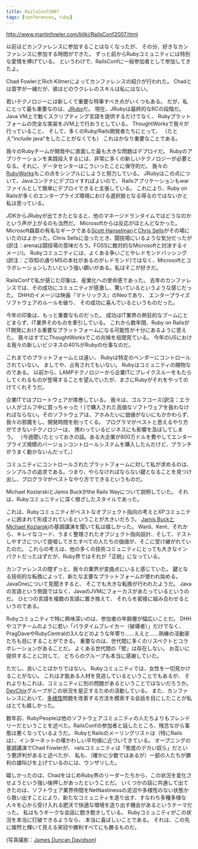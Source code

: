 ```yaml
---
title: RailsConf2007
tags: [conferences, ruby]
---
```


http://www.martinfowler.com/bliki/RailsConf2007.html





以前ほどカンファレンスに参加することはなくなったが、
その分、好きなカンファレンスに参加する時間ができた。
ずっと前からRubyコミュニティには特別な愛情を捧げている。
というわけで、RailsConfに一般参加者として参加してきたよ。



Chad FowlerとRich Kilmerによってカンファレンスの紹介が行われた。
Chadとは苗字が一緒だが、彼ほどのウクレレのスキルは私にはない。



若いテクノロジーには新しくて重要な特筆すべき点がいくつもある。
だが、私にとって最も重要なのは、[JRuby](http://jruby.codehaus.org/)だ。
現在、JRubyは最終的なRCの段階だ。
Java VM上で動くスクリプティング言語を提供するだけでなく、
Rubyプラットフォームの完全な実装をJVM上で行おうとしている。
ThoughtWorksで我々が行っていること、
そして、多くのRuby/Rails開発者たちにとって、
（たとえ"include java"をしたことがなくても）
これはかなり重要なことである。



我々のRubyチームが開発中に直面した最も大きな問題はデプロイだ。
Rubyのアプリケーションを実践投入するには、非常に多くの新しいテクノロジーが必要となる。それに、データセンターはこういったことに保守的だ。
我々の[RubyWorks](http://studios.thoughtworks.com/rubyworks)もこの点をシンプルにしようと努力している。
JRubyはこの点について、Javaコンテナにデプロイすればよいので、
Railsアプリケーションもwarファイルとして簡単にデプロイできると主張している。
これにより、Ruby on Railsが多くのエンタープライズ環境における選択肢となる得るのではないかと私は思っている。



JDKからJRubyが出てきたとなると、他のマネージドランタイムではどうなのかという声が上がるのも当然だ。
Microsoftからは反応がほとんどなかった。
Microsoft贔屓の有名なギークである[Scott Hanselman](http://www.hanselman.com/blog/)と[Chris Sells](http://www.sellsbrothers.com/)がその場にいたのはよかった。Chris Sellsに会ったとき、闘技場にいるような気分だったが(訳注：arenaは闘技場の意味だろう。FOSSに敵対的なMicrosoftと対決するイメージ)。
Rubyコミュニティには、よくある争いごとやレドモンドバッシング(訳注：ご存知の通りMSの本社があるのがレドモンド)ではなく、Microsoftとコラボレーションしたいという強い願いがある。私はそこが好きだ。



RailsConfで私が感じた印象は、産業化への使命感であった。
去年のカンファレンスでは、その成功にコミュニティが感激し、驚いているというような感じだった。
DHHのイメージは映画『マトリックス』のNeoであり、
エンタープライズソフトウェアのルールを破り、
その成功に喜んでいるというものだった。



今年の印象は、もっと重要なものだった。
成功はIT業界の熱狂的なブームにとどまらず、IT業界そのものを牽引している。
これから数年間、Ruby on RailsがIT開発における重要なプラットフォームになる可能性が十分にあるように思えた。
我々はすでにThoughtWorksでこの兆候を垣間見ている。
今年のUSにおける我々の新しいビジネスの40%がRubyの仕事なのだ。



これまでのプラットフォームとは違い、
Rubyは特定のベンダーにコントロールされていない。
ましてや、占有されてもいない。
Rubyはコミュニティの賜物なのである。
以前から、LAMPテクノロジーから企業ITにブレイクスルーをもたらしてくれるものが登場することを望んでいたが、まさにRubyがそれをやってのけてくれそうだ。



企業ITではブロートウェアが席巻している。
我々は、ゴルフコース(訳注：エラい人がゴルフ中に買っちゃった！)で購入された高価なソフトウェアを扱わなければならない。そのソフトウェアは、アホみたいに価値がないにもかかわらず、我々の邪魔をし、開発時間を削ってくる。
プログラマがベストと思えるやり方ができないテクノロジーは、
携わっているビジネスにも影響を及ぼしてしまう。
（今週聞いたとっておきの話。ある大企業が800万ドルを費やしてエンタープライズ規模のバージョンコントロールシステムを購入したんだけど、ブランチがうまく動かないんだって。）



コミュニティにコントロールされたプラットフォームに対して私が求めるのは、
シンプルさの追求である。つまり、やらなければならない鍵となることを見つけ出し、プログラマがベストなやり方でできるというものだ。



Michael KoziarskiとJamis Buckがthe Rails Wayについて説明していた。
それは、Rubyコミュニティに深く根ざしたスタイルであった。



これは、Rubyコミュニティがベストなオブジェクト指向の考えとXPコミュニティに囲まれて形成されているということが大きいだろう。
[Jamis BuckとMichael Koziarski](http://therailsway.com/)の基調講演を聞いて私は嬉しかった。
Ward、Kent、それから、キレイなコード、うまく整理されたオブジェクト指向設計、そして、テストしやすさについて提唱してきたすべての人たちの価値が、そこに受け継がれていたのだ。
これらの考えは、他の多くの技術コミュニティにとっても大きなインパクトだったはずだが、Ruby界ではそれが「正統」になっている。



カンファレンスの間ずっと、我々の業界が変曲点にいると感じていた。
鍵となる技術的な転換によって、新たな主要なプラットフォームが使われ始める。
JavaOneについて見聞きすると、
そこでも大きな転換が行われたようだ。
Javaの言語という側面ではなく、JavaのJVMにフォーカスがあたっているというのだ。
ひとつの言語を複数の言語に置き換えて、
それらを密接に組み合わせるというのである。



Rubyコミュニティで特に興味深いのは、参加者の年齢層が幅広いことだ。
DHHやコアチームのように若い「パラダイムブレイカー（破壊者）」だけでなく、PragDaveやRubyCentralの3人などのような年寄り……ええと……熟練の活動家たちも目にすることができる。
重要なのは、世代間に多くのリスペクトとコラボレーションがあることだ。
よくある世代間の「壁」は存在しない。
お互いに提供することに対して、
どちらのグループも本当に感謝していた。



ただし、良いことばかりではない。
Rubyコミュニティでは、女性を一切見かけることがない。
これは才能ある人材を見逃しているということでもあるが、
それよりもこれは、コミュニティに別の問題があるということではないだろうか。
[DevChix](http://www.devchix.com/)グループがこの状況を是正するための活動している。
また、カンファレンスにおいて、[多様性](/Diversity)問題を改善する方法を模索する会話を目にしたことが私はとても嬉しかった。



数年前、RubyPeopleは他のソフトウェアコミュニティの人たちよりもフレンドリーだということを述べた。RailsConfの参加者と話したところ、残念ながら事態は悪くなっているようだ。
RubyとRailsのメーリングリストは（特にRailsは）、インターネットの嘆かわしい平均値に近づいてきている。
オープニングの基調講演でChad Fowlerが、
railsコミュニティは「態度のデカい奴ら」だという悪評判があると述べたが、
私も、（確かに少数ではあるが）一部の人たちが勝利の雄叫びを上げているのには、ウンザリした。



嬉しかったのは、ChadをはじめRuby界のリーダーたちから、この状況を変化させようという強い後押しがあったということだ。
いくつかの話に共通して出てきたのは、ソフトウェア業界仲間をNetNastinessの泥沼や多様性のない状態から救い出すことにより、新たなコミュニティを造り出す、すなわち多種多様な人々を心から受け入れる肥沃で快適な環境を造り出す機会があるというテーマだった。
私はもうギークな会話に飽き飽きしている。
Rubyコミュニティがこの状況を本当に打破できるようなら、
本当に喜ばしいことである。
それは、この先に燦然と輝いて見える栄冠や勝利すべてにも勝るものだ。

(写真撮影：[James Duncan Davidson](http://blog.duncandavidson.com/))
